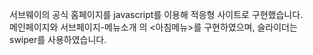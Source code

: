 서브웨이의 공식 홈페이지를 javascript를 이용해 적응형 사이트로 구현했습니다. <br>
메인페이지와 서브페이지-메뉴소개 의 <아침메뉴>를 구현하였으며, 슬라이더는 swiper를 사용하였습니다.
